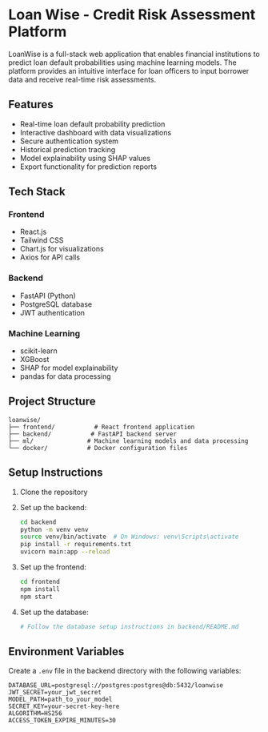 # Loan Wise - Credit Risk Assessment Platform

LoanWise is a full-stack web application that enables financial institutions to predict loan default probabilities using machine learning models. The platform provides an intuitive interface for loan officers to input borrower data and receive real-time risk assessments.

## Features

- Real-time loan default probability prediction
- Interactive dashboard with data visualizations
- Secure authentication system
- Historical prediction tracking
- Model explainability using SHAP values
- Export functionality for prediction reports

## Tech Stack

### Frontend
- React.js
- Tailwind CSS
- Chart.js for visualizations
- Axios for API calls

### Backend
- FastAPI (Python)
- PostgreSQL database
- JWT authentication

### Machine Learning
- scikit-learn
- XGBoost
- SHAP for model explainability
- pandas for data processing

## Project Structure

```
loanwise/
├── frontend/           # React frontend application
├── backend/           # FastAPI backend server
├── ml/               # Machine learning models and data processing
└── docker/           # Docker configuration files
```

## Setup Instructions

1. Clone the repository
2. Set up the backend:
   ```bash
   cd backend
   python -m venv venv
   source venv/bin/activate  # On Windows: venv\Scripts\activate
   pip install -r requirements.txt
   uvicorn main:app --reload
   ```

3. Set up the frontend:
   ```bash
   cd frontend
   npm install
   npm start
   ```

4. Set up the database:
   ```bash
   # Follow the database setup instructions in backend/README.md
   ```

## Environment Variables

Create a `.env` file in the backend directory with the following variables:
```
DATABASE_URL=postgresql://postgres:postgres@db:5432/loanwise
JWT_SECRET=your_jwt_secret
MODEL_PATH=path_to_your_model
SECRET_KEY=your-secret-key-here
ALGORITHM=HS256
ACCESS_TOKEN_EXPIRE_MINUTES=30
```
